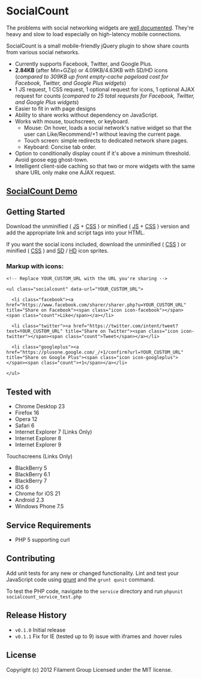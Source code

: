 # SocialCount

The problems with social networking widgets are [well documented][zurb]. They're heavy and slow to load especially on high-latency mobile connections.

[zurb]: http://www.zurb.com/article/883/small-painful-buttons-why-social-media-bu

SocialCount is a small mobile-friendly jQuery plugin to show share counts from various social networks.

 * Currently supports Facebook, Twitter, and Google Plus.
 * **2.84KB** (after Min+GZip) or 4.09KB/4.63KB with SD/HD icons (_compared to 309KB up front empty-cache pageload cost for Facebook, Twitter, and Google Plus widgets_)
 * 1 JS request, 1 CSS request, 1 optional request for icons, 1 optional AJAX request for counts (_compared to 25 total requests for Facebook, Twitter, and Google Plus widgets_)
 * Easier to fit in with page designs
 * Ability to share works without dependency on JavaScript.
 * Works with mouse, touchscreen, or keyboard.
   * Mouse: On hover, loads a social network's native widget so that the user can Like/Recommend/+1 without leaving the current page.
   * Touch screen: simple redirects to dedicated network share pages.
   * Keyboard: Concise tab order.
 * Option to conditionally display count if it's above a minimum threshold. Avoid goose egg ghost-town.
 * Intelligent client-side caching so that two or more widgets with the same share URL only make one AJAX request.

## [SocialCount Demo][demourl]

[demourl]: http://fgte.st/SocialCount/examples/

## Getting Started

Download the unminified ( [JS][maxjs] + [CSS][maxcss] ) or minified ( [JS][minjs] + [CSS][mincss] ) version and add the appropriate link and script tags into your HTML.

If you want the social icons included, download the unminified ( [CSS][maxcssicons] ) or minified ( [CSS][mincssicons] ) and [SD][sdsprite] / [HD][hdsprite] icon sprites.

[maxjs]: https://raw.github.com/filamentgroup/SocialCount/master/dist/socialcount.js
[maxcss]: https://raw.github.com/filamentgroup/SocialCount/master/dist/socialcount.css
[maxcssicons]: https://raw.github.com/filamentgroup/SocialCount/master/dist/socialcount-with-icons.css
[minjs]: https://raw.github.com/filamentgroup/SocialCount/master/dist/socialcount.min.js
[mincss]: https://raw.github.com/filamentgroup/SocialCount/master/dist/socialcount.min.css
[mincssicons]: https://raw.github.com/filamentgroup/SocialCount/master/dist/socialcount-with-icons.min.css
[sdsprite]: https://raw.github.com/filamentgroup/SocialCount/master/dist/icon-s8df06ae4f6.png
[hdsprite]: https://raw.github.com/filamentgroup/SocialCount/master/dist/icon-hd-s9293bc9986.png

### Markup with icons:

    <!-- Replace YOUR_CUSTOM_URL with the URL you're sharing -->

    <ul class="socialcount" data-url="YOUR_CUSTOM_URL">

	  <li class="facebook"><a href="https://www.facebook.com/sharer/sharer.php?u=YOUR_CUSTOM_URL" title="Share on Facebook"><span class="icon icon-facebook"></span><span class="count">Like</span></a></li>

	  <li class="twitter"><a href="https://twitter.com/intent/tweet?text=YOUR_CUSTOM_URL" title="Share on Twitter"><span class="icon icon-twitter"></span><span class="count">Tweet</span></a></li>

      <li class="googleplus"><a href="https://plusone.google.com/_/+1/confirm?url=YOUR_CUSTOM_URL" title="Share on Google Plus"><span class="icon icon-googleplus"></span><span class="count">+1</span></a></li>

    </ul>

## Tested with
* Chrome Desktop 23
* Firefox 16
* Opera 12
* Safari 6
* Internet Explorer 7 (Links Only)
* Internet Explorer 8
* Internet Explorer 9

Touchscreens (Links Only)

* BlackBerry 5
* BlackBerry 6.1
* BlackBerry 7
* iOS 6
* Chrome for iOS 21
* Android 2.3
* Windows Phone 7.5

## Service Requirements

* PHP 5 supporting curl

## Contributing
Add unit tests for any new or changed functionality. Lint and test your JavaScript code using [grunt](https://github.com/cowboy/grunt) and the `grunt qunit` command.

To test the PHP code, navigate to the `service` directory and run `phpunit socialcount_service_test.php`


## Release History
* `v0.1.0` Initial release
* `v0.1.1` Fix for IE (tested up to 9) issue with iframes and :hover rules

## License
Copyright (c) 2012 Filament Group
Licensed under the MIT license.

